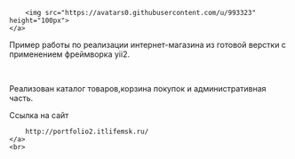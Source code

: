 <p align="center">

        <img src="https://avatars0.githubusercontent.com/u/993323" height="100px">
    </a>
<p>Пример работы по реализации интернет-магазина из готовой верстки с применением фреймворка yii2.</p>
     <br>
<p>Реализован каталог товаров,корзина покупок и административная часть.</p>
<p>Ссылка на сайт</p> 
<p align="center">

        http://portfolio2.itlifemsk.ru/
    </a>
    <br>
</p>


